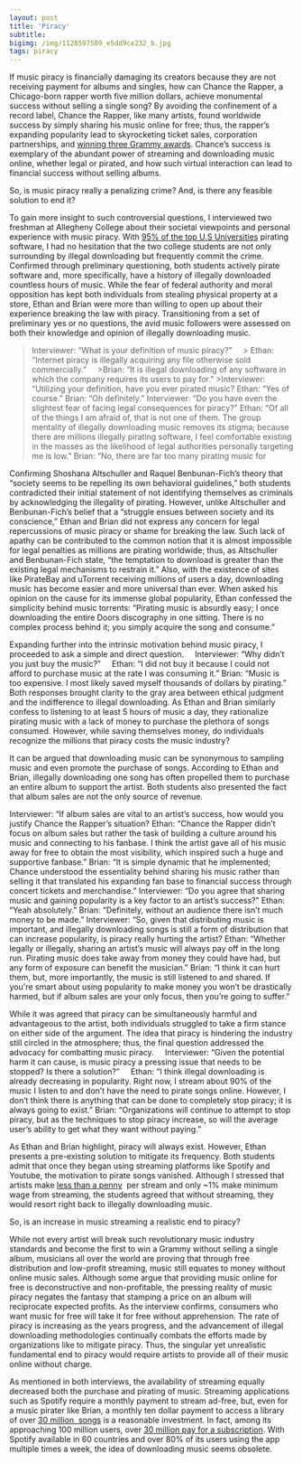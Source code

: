 ```yaml
---
layout: post
title: 'Piracy'
subtitle:
bigimg: /img/1128597509_e5dd9ce232_b.jpg
tags: piracy
---
```

  
If music piracy is financially damaging its creators because they are not receiving payment for albums and singles, how can Chance the Rapper, a Chicago-born rapper worth five million dollars, achieve monumental success without selling a single song? By avoiding the confinement of a record label, Chance the Rapper, like many artists, found worldwide success by simply sharing his music online for free; thus, the rapper’s expanding popularity lead to skyrocketing ticket sales, corporation partnerships, and [winning three Grammy awards](http://www.chicagotribune.com/entertainment/chicagoinc/ct-chance-the-rapper-grammy-awards-20170212-story.html). Chance’s success is exemplary of the abundant power of streaming and downloading music online, whether legal or pirated, and how such virtual interaction can lead to financial success without selling albums. 

So, is music piracy really a penalizing crime? And, is there any feasible solution to end it?

To gain more insight to such controversial questions, I interviewed two freshman at Allegheny College about their societal viewpoints and personal experience with music piracy. With [95% of the top U.S Universities](https://www.revulytics.com/resources/stat-watch) pirating software, I had no hesitation that the two college students are not only surrounding by illegal downloading but frequently commit the crime. Confirmed through preliminary questioning, both students actively pirate software and, more specifically, have a history of illegally downloaded countless hours of music. While the fear of federal authority and moral opposition has kept both individuals from stealing physical property at a store, Ethan and Brian were more than willing to open up about their experience breaking the law with piracy. Transitioning from a set of preliminary yes or no questions, the avid music followers were assessed on both their knowledge and opinion of illegally downloading music. 
  
   >Interviewer: “What is your definition of music piracy?”
    > Ethan: “Internet piracy is illegally acquiring any file otherwise sold commercially.”
    >Brian: “It is illegal downloading of any software in which the company requires its users to pay for.”
    >Interviewer: “Utilizing your definition, have you ever pirated music? 
    Ethan: “Yes of course.”
    Brian: “Oh definitely.”
    Interviewer: “Do you have even the slightest fear of facing legal consequences for piracy?”
    Ethan: “Of all of the things I am afraid of, that is not one of them. The group mentality of illegally downloading music removes its     stigma; because there are millions illegally pirating software, I feel comfortable existing in the masses as the likelihood of legal     authorities personally targeting me is low.”
    Brian: “No, there are far too many pirating music for 

Confirming Shoshana Altschuller and Raquel Benbunan-Fich’s theory that “society seems to be repelling its own behavioral guidelines,” both students contradicted their initial statement of not identifying themselves as criminals by acknowledging the illegality of pirating. However, unlike Altschuller and Benbunan-Fich’s belief that a “struggle ensues between society and its conscience,” Ethan and Brian did not express any concern for legal repercussions of music piracy or shame for breaking the law. Such lack of apathy can be contributed to the common notion that it is almost impossible for legal penalties as millions are pirating worldwide; thus, as Altschuller and Benbunan-Fich state, “the temptation to download is greater than the existing legal mechanisms to restrain it.” Also, with the existence of sites like PirateBay and uTorrent receiving millions of users a day, downloading music has become easier and more universal than ever. When asked his opinion on the cause for its immense global popularity, Ethan confessed the simplicity behind music torrents: “Pirating music is absurdly easy; I once downloading the entire Doors discography in one sitting. There is no complex process behind it; you simply acquire the song and consume.”

Expanding further into the intrinsic motivation behind music piracy, I proceeded to ask a simple and direct question.
    Interviewer: “Why didn’t you just buy the music?”
    Ethan: “I did not buy it because I could not afford to purchase music at the rate I was 
    consuming it.”
    Brian: “Music is too expensive. I most likely saved myself thousands of dollars by 
    pirating.” 
Both responses brought clarity to the gray area between ethical judgment and the indifference to illegal downloading. As Ethan and Brian similarly confess to listening to at least 5 hours of music a day, they rationalize pirating music with a lack of money to purchase the plethora of songs consumed. However, while saving themselves money, do individuals recognize the millions that piracy costs the music industry?

It can be argued that downloading music can be synonymous to sampling music and even promote the purchase of songs. According to Ethan and Brian, illegally downloading one song has often propelled them to purchase an entire album to support the artist. Both students also presented the fact that album sales are not the only source of revenue.
    
   Interviewer: “If album sales are vital to an artist’s success, how would you justify Chance 
    the Rapper’s situation?
    Ethan: “Chance the Rapper didn’t focus on album sales but rather the task of building a culture around his music and connecting to       his fanbase. I think the artist gave all of his music away for free to obtain the most visibility, which inspired such a huge and       supportive fanbase.”
    Brian: “It is simple dynamic that he implemented; Chance understood the essentiality behind sharing his music rather than selling       it that translated his expanding fan base to financial success through concert tickets and merchandise.”
    Interviewer: “Do you agree that sharing music and gaining popularity is a key factor to an artist’s success?”
    Ethan: “Yeah absolutely.”
    Brian: “Definitely, without an audience there isn’t much money to be made.”
    Interviewer: “So, given that distributing music is important, and illegally downloading songs is still a form of distribution that       can increase popularity, is piracy really hurting the artist?
    Ethan: “Whether legally or illegally, sharing an artist’s music will always pay off in the long run. Pirating music does take away       from money they could have had, but any form of exposure can benefit the musician.”
    Brian: “I think it can hurt them, but, more importantly, the music is still listened to and shared. If you're smart about using         popularity to make money you won’t be drastically harmed, but if album sales are your only focus, then you’re going to suffer.” 

While it was agreed that piracy can be simultaneously harmful and advantageous to the artist, both individuals struggled to take a firm stance on either side of the argument. The idea that piracy is hindering the industry still circled in the atmosphere; thus, the final question addressed the advocacy for combatting music piracy.
    
   Interviewer: “Given the potential harm it can cause, is music piracy a pressing issue that 
    needs to be stopped? Is there a solution?”
    Ethan: “I think illegal downloading is already decreasing in popularity. Right now, I 
    stream about 90% of the music I listen to and don’t have the need to pirate songs online. However, I don’t think there is anything       that can be done to completely stop piracy; it is always going to exist.”
    Brian: “Organizations will continue to attempt to stop piracy, but as the techniques to stop piracy increase, so will the average       user’s ability to get what they want without paying.”

As Ethan and Brian highlight, piracy will always exist. However, Ethan presents a pre-existing solution to mitigate its frequency. Both students admit that once they began using streaming platforms like Spotify and Youtube, the motivation to pirate songs vanished. Although I stressed that artists make [less than a penny](http://www.informationisbeautiful.net/visualizations/how-much-do-music-artists-earn-online-2015-remix/)  per stream and only ~1% make minimum wage from streaming, the students agreed that without streaming, they would resort right back to illegally downloading music. 

So, is an increase in music streaming a realistic end to piracy?

While not every artist will break such revolutionary music industry standards and become the first to win a Grammy without selling a single album, musicians all over the world are proving that through free distribution and low-profit streaming, music still equates to money without online music sales. Although some argue that providing music online for free is deconstructive and non-profitable, the pressing reality of music piracy negates the fantasy that stamping a price on an album will reciprocate expected profits. As the interview confirms, consumers who want music for free will take it for free without apprehension. The rate of piracy is increasing as the years progress, and the advancement of illegal downloading methodologies continually combats the efforts made by organizations like to mitigate piracy. Thus, the singular yet unrealistic fundamental end to piracy would require artists to provide all of their music online without charge.

As mentioned in both interviews, the availability of streaming equally decreased both the purchase and pirating of music. Streaming applications such as Spotify require a monthly payment to stream ad-free, but, even for a music pirater like Brian, a monthly ten dollar payment to access a library of over [30 million  songs](http://expandedramblings.com/index.php/spotify-statistics/) is a reasonable investment. In fact, among its approaching 100 million users, over [30 million pay for a subscription](https://www.forbes.com/sites/hughmcintyre/2016/03/21/with-30-million-users-spotify-is-gaining-subscribers-faster-and-faster/#4034555f45c3). With Spotify available in 60 countries and over 80% of its users using the app multiple times a week, the idea of downloading music seems obsolete. 
